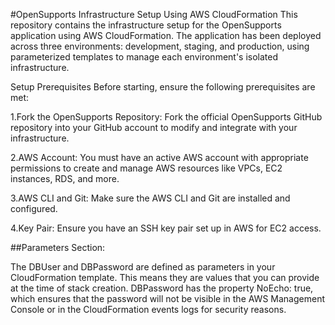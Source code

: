 #OpenSupports Infrastructure Setup Using AWS CloudFormation
This repository contains the infrastructure setup for the OpenSupports application using AWS CloudFormation. The application has been deployed across three environments: development, staging, and production, using parameterized templates to manage each environment's isolated infrastructure.


Setup Prerequisites
Before starting, ensure the following prerequisites are met:

1.Fork the OpenSupports Repository: Fork the official OpenSupports GitHub repository into your GitHub account to modify and integrate with your infrastructure.

2.AWS Account: You must have an active AWS account with appropriate permissions to create and manage AWS resources like VPCs, EC2 instances, RDS, and more.

3.AWS CLI and Git: Make sure the AWS CLI and Git are installed and configured.

4.Key Pair: Ensure you have an SSH key pair set up in AWS for EC2 access.

##Parameters Section:

The DBUser and DBPassword are defined as parameters in your CloudFormation template. This means they are values that you can provide at the time of stack creation.
DBPassword has the property NoEcho: true, which ensures that the password will not be visible in the AWS Management Console or in the CloudFormation events logs for security reasons.
